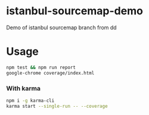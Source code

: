 # istanbul-sourcemap-demo
Demo of istanbul sourcemap branch from dd

# Usage

```sh
npm test && npm run report
google-chrome coverage/index.html
```

### With karma


```sh
npm i -g karma-cli
karma start --single-run -- --coverage
```
